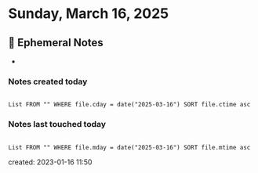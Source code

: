 # Sunday, March 16, 2025

## 📝 Ephemeral Notes

-

### Notes created today

```dataview

List FROM "" WHERE file.cday = date("2025-03-16") SORT file.ctime asc

```

### Notes last touched today

```dataview

List FROM "" WHERE file.mday = date("2025-03-16") SORT file.mtime asc

```

created: 2023-01-16 11:50
